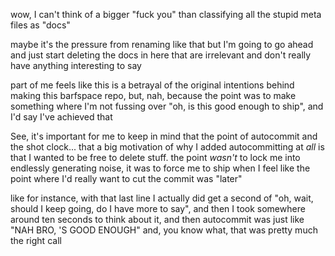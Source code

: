 wow, I can't think of a bigger "fuck you" than classifying all the stupid meta files as "docs"

maybe it's the pressure from renaming like that but I'm going to go ahead and just start deleting the docs in here that are irrelevant and don't really have anything interesting to say

part of me feels like this is a betrayal of the original intentions behind making this barfspace repo, but, nah, because the point was to make something where I'm not fussing over "oh, is this good enough to ship", and I'd say I've achieved that

See, it's important for me to keep in mind that the point of autocommit and the shot clock... that a big motivation of why I added autocommitting at *all* is that I wanted to be free to delete stuff. the point *wasn't* to lock me into endlessly generating noise, it was to force me to ship when I feel like the point where I'd really want to cut the commit was "later"

like for instance, with that last line I actually did get a second of "oh, wait, should I keep going, do I have more to say", and then I took somewhere around ten seconds to think about it, and then autocommit was just like "NAH BRO, 'S GOOD ENOUGH" and, you know what, that was pretty much the right call

